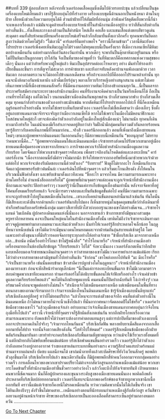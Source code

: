 ##บทที่ 339 ผู้ลอบสังหาร
หลังจากที่เวเดอร์ถอดเสื้อคลุมซึ่งเต็มไปด้วยรอยปะชุน แล้วเปลี่ยนเป็นชุดเครื่องแบบใหม่เอี่ยมแล้ว เขาก็รู้สึกอบอุ่นไปทั้งร่างกาย
เครื่องแบบชุดนี้ด้านนอกเป็นหนังหนา ด้านในบุฝ้าย เสื้อหนังช่วยเก็บความอบอุ่นได้ดี ส่วนผ้าฝ้ายก็ให้สัมผัสที่อ่อนนุ่ม ลำพังแค่วัสดุตัดเย็บพวกนี้ก็น่าจะแพงเอาเรื่องแล้ว
แม้มันจะดูคล้ายเครื่องแบบเจ้าหน้าที่ในสำนักงานเมืองอยู่บ้าง ทว่าสีสันกลับต่างกันอย่างสิ้นเชิง...ทั้งเสื้อและกางเกงล้วนเป็นสีดำสนิท ไหล่เสื้อ คอเสื้อ และแขนเสื้อแต่งขอบสีขาวดูเด่นสะดุดตา คนทั้งสิบห้าคนเปลี่ยนเครื่องแบบใหม่เสร็จแล้วก็กลับมายืนตั้งแถวอีกครั้ง ทุกคนพากันยืดอกสูงกว่าเดิมด้วยโดยไม่รู้ตัว
“ไม่เลวนี่” คาร์เตอร์ยิ้มอย่างพอใจ “คราวนี้ก็ตามข้ามา”
เวลานี้หิมะยังคงโปรยปราย เวเดอร์เพิ่งเคยเห็นหิมะฤดูใบไม้ร่วงตกไม่หยุดแบบนี้เป็นครั้งแรก ที่เมืองวาเลนเซียก็มีหิมะตกบ้างเหมือนกัน แต่อย่างมากก็แค่วันสองวันเท่านั้น พวกเด็กๆ จะพากันปั้นตุ๊กตาหิมะอยู่ริมถนน หรือไม่ก็ปั้นหิมะเป็นลูกกลมๆ ปาใส่กัน จึงเป็นที่มาของคำพูดที่ว่า วันที่หิมะตกก็คือเทศกาลแห่งความสุขของเด็กๆ นั่นเอง แต่ว่าสำหรับพวกผู้ใหญ่แล้ว หิมะเป็นอุปสรรคต่ออะไรหลายๆ อย่าง มันทำให้รองเท้าเปียกชื้นและขึ้นรา การสัญจรไม่สะดวก การค้าซบเซา และยังอาจทับหลังคาบ้านจนพังลงมาด้วย
เวลาหิมะตก กองลาดตระเวนจะไม่ออกไปข้างนอกเด็ดขาด หรือถ้าจะออกไปก็คือออกไปร้านเหล้าเท่านั้น ทุกคนจะนั่งล้อมวงกันหน้าเตาผิง แล้วดื่มเบียร์อุ่นๆ พลางเกี้ยวบริกรหญิงอย่างสนุกสนาน
แต่เขาไม่เคยเห็นภาพพวกนี้ที่เมืองชายแดนสักครั้ง
ที่นี่มีคนงานคอยกวาดหิมะไปกองข้างถนนทุกวัน...นี่เป็นผลจากประกาศรับสมัครงานระยะยาวของสำนักงานเมือง คนที่รับงานจะคิดค่าแรงเป็นวันหรือเดือนก็ได้ ถือเป็นงานที่รายได้ไม่สูง แต่ได้เงินไว
บนถนนมีชาวเมืองเดินกันพลุกพล่าน บ้างก็สวมหมวกฟาง บ้างก็สวมเสื้อคลุม ทุกคนกำลังทำงานของตัวเองอย่างขะมักเขม้น หากตัดหิมะที่โปรยปรายออกไปล่ะก็ ที่นี่ก็คงเหมือนฤดูร้อนอย่างไรอย่างนั้น
หากไม่ใช่เพราะเห็นกับตาตัวเอง เวเดอร์ก็คงไม่เชื่อเด็ดขาดว่า เมืองเล็กๆ ซึ่งตั้งอยู่แถบชายแดนอาณาจักรจะเจริญกว่าเมืองวาเลนเซียได้ หากไม่ใช่เพราะในเมืองไม่มีหอนาฬิกาและโบสถ์ขนาดใหญ่ล่ะก็ เขาจะต้องคิดว่าตัวเองกำลังอยู่ในเมืองใหญ่สักเมืองแน่ๆ
ไม่นานนัก ทุกคนก็เดินทางมาถึงท่าเรือ ในแม่น้ำแดงมีเรือสำเภาจอดอยู่สิบกว่าลำ ริมฝั่งน้ำมีกลุ่มคนยืนรวมตัวกันหลายร้อยคน เขารู้สึกราวกับเคยเห็นภาพนี้ที่ไหนมาก่อน...จริงสิ เวเดอร์นึกออกแล้ว ตอนที่เพิ่งมาถึงเมืองชายแดนใหม่ๆ เขาและผู้อพยพจากดินแดนตะวันออกคนอื่นๆ ก็มีสภาพแบบนี้เหมือนกัน
“ขออนุญาต! ไม่ทราบว่าคนพวกนี้คือ...”
“ผู้อพยพจากดินแดนใต้และดินแดนเหนือ เจ้าชายทรงส่งคนไปรับพวกเขามาอยู่เมืองชายแดนเพื่อคุ้มครองพวกเขาจากภัยหนาว ภารกิจของพวกเจ้าก็คือช่วยสำนักงานเมืองดูแลความเรียบร้อย โดยจัดแถวให้พวกเขาเข้าจุดตรวจทีละคน เพื่อตรวจป้องกันโรคติดต่อและลงทะเบียน” คาร์เตอร์สั่งงาน “เนื่องจากตอนนี้ยังมีตำรวจไม่มากนัก ข้าจึงให้ทหารจากกองทัพที่หนึ่งมาช่วยพวกเจ้าด้วย แต่ต่อไป พวกเจ้าจะต้องรับผิดชอบงานนี้ด้วยตัวเอง”
“รับทราบ!”
ฟังดูก็ไม่ยากอะไร ก็เหมือนกับงานจัดแถวผู้อพยพรอรับข้าวต้มนั่นล่ะ เวเดอร์เดินไปที่หน้าจุดตรวจ แล้วเริ่มตะโกนเสียงดัง สั่งให้คนในบริเวณนั้นฟังคำสั่งเขา และขยับเข้ามาตั้งแถวทีละคน
“ชื่ออะไร มาจากไหน มีความสามารถเฉพาะทางด้านใดหรือไม่ อ่านหนังสือออกหรือไม่”
ผู้อพยพที่ผ่านจุดตรวจแต่ละคนจะถูกเจ้าหน้าที่สำนักงานเมืองซักถามและจดประวัติอย่างคร่าวๆ เวเดอร์รู้ว่านี่เป็นแค่การเก็บข้อมูลเบื้องต้นเท่านั้น หลังจากจัดหาที่อยู่ให้คนทั้งหมดเรียบร้อยแล้ว จึงจะมีการตรวจสอบและยืนยันข้อมูลขั้นต่อไป คนที่มีความสามารถเฉพาะทางจะถูกย้ายเข้าไปอยู่ในเขตเมืองชั้นในก่อน...เขาเองก็เคยผ่านขั้นตอนเหล่านี้มาแล้วเช่นกัน
ทันใดนั้นก็มีเสียงเอะอะดังขึ้นจากด้านหลัง เวเดอร์หันกลับไปมอง ก็เห็นชายหนุ่มในชุดคลุมขนสัตว์กำลังเดินมาที่ท่าเรือพร้อมกับองครักษ์หนึ่งกลุ่ม ผมยาวสีเทาที่ปลิวไสวบ่งบอกฐานะของเขาได้อย่างชัดเจน...เจ้าชายโรแลนด์ วิมเบิลดัน ผู้ปกครองดินแดนแห่งนี้นั่นเอง นอกจากเขาแล้ว ข้างกายเขายังมีขุนนางสวมชุดหรูหราอีกหลายคน คงจะเป็นคนใหญ่คนโตในสำนักงานเมืองทั้งนั้น
เขาคิดไม่ถึงว่าเจ้าชายจะเดินทางมาตรวจดูผู้อพยพท่ามกลางลมหนาวและหิมะด้วยตัวเอง นั่นทำให้เวเดอร์รู้สึกประหลาดใจเล็กน้อย ในฤดูที่หนาวเหน็บเช่นนี้ เขาไม่คิดว่าจะมีขุนนางคนไหนยอมผละจากผ้าห่มอันอุ่นสบายแต่เช้าตรู่ได้ โดยเฉพาะอย่างยิ่งขุนนางที่มีบริวารคอยจัดการธุระทุกอย่างให้อย่างเจ้าชาย
“ข้าชื่อบริสเซิล มาจากทางเหนือ เอ่อ...ข้าถนัด ถนัดเรื่องทำไร่ไถนา ข้าไม่รู้หนังสือ”
“ทำไร่ไถนาหรือ” เจ้าหน้าที่สำนักงานเมืองทำเครื่องหมายลงในช่องบันทึกข้อมูล “เรียบร้อยแล้ว ไปได้”
จังหวะนั้นเอง เวเดอร์สังเกตเห็นว่าอีกฝ่ายแอบเหลือบมองเจ้าชายขณะเดินผ่านจุดตรวจ ทว่าสายตาของเขาไม่มีแววเคารพยำเกรงแม้แต่น้อย เรียกได้ว่าต่างจากสายตาของสามัญชนทั่วไปอย่างสิ้นเชิง
“ช้าก่อน” เขาโพล่งออกไปทันที
“มะ มีอะไรหรือ”
“เจ้าเป็นชาวนาหรือ เช่นนั้นตอบข้ามา ข้าวสาลีควรปลูกช่วงใดในฤดูหนาว”
เจ้าหน้าที่สำนักงานเมืองมองมาทางเขา ก่อนจะชักสีหน้ารำคาญเล็กน้อย “นี่เป็นแค่การลงทะเบียนขั้นแรก ข้าไม่มีเวลามาตรวจสอบคำพูดพวกเขาทีละคนหรอก ท่านคาร์เตอร์ไม่ได้อธิบายขั้นตอนให้เจ้าฟังหรืออย่างไร เจ้าแค่ช่วยข้าดูแลความเรียบร้อยก็พอแล้ว”
พอได้ยินอีกฝ่ายพูดแบบนี้ คนคนนั้นก็ปิดปากฉับทันที
โง่เง่าจริงๆ! เวเดอร์ขมวดคิ้วก่อนจะพูดต่ออย่างไม่สนใจ “สำเนียงเจ้าไม่เหมือนคนทางเหนือ แต่เหมือนคนในพื้นที่ทางตอนกลางของอาณาจักรมากกว่า เจ้ามาจากเมืองไหนในดินแดนเหนือ ข้ารู้จักเมืองแถบนั้นดีทุกแห่ง”
บริสเซิลลังเลอยู่สักครู่ ทว่าก็ไม่ยอมปริปาก
“แล้วไหนจะการแต่งตัวของเจ้าอีก คนที่แต่งตัวอย่างนี้ในดินแดนเหนือ ถ้าไม่หนาวตายก็น่าจะนิ้วแข็งไปแล้ว ที่นั่นอากาศหนาวจัดตลอดปีไม่ใช่หรือ” เวเดอร์คว้าข้อมือขวาของเขาไว้ “แล้วถุงมือของเจ้าเล่า อย่าบอกนะว่าเจ้าเห็นเมืองชายแดนอากาศอบอุ่นกว่าจึงโยนถุงมือทิ้งไปแล้ว”
คราวนี้ เจ้าหน้าที่ที่จุดตรวจก็รู้สึกผิดสังเกตเช่นกัน หากอีกฝ่ายโกหกเรื่องความสามารถเฉพาะทาง ยังพอเข้าใจได้ว่าเพราะต้องการค่าตอบแทนสูงๆ แต่การปกปิดที่มาของตัวเองแบบนี้ออกจะประหลาดเกินไปจริงๆ “เจ้ามาจากไหนกันแน่”
บริสเซิลกัดฟัน พลางหยิบยาเม็ดสีแดงจากอกเสื้อออกมายัดใส่ปาก จากนั้นจึงตวาดเสียงดังลั่น “ไสหัวไปให้หมด!”
เวเดอร์รู้สึกเหมือนข้อมือของอีกฝ่ายพลันร้อนขึ้นมาทันตา เขาทำท่าจะกดบริสเซิลลงกับพื้นตามสัญชาตญาณ ทว่าแม้จะใช้เรี่ยวแรงทั้งหมดที่มี แต่อีกฝ่ายกลับไม่ขยับเขยื้อนแม้แต่น้อย บริสเซิลฟาดแขนขึ้นอย่างรวดเร็ว เวเดอร์รู้สึกได้ว่าตัวเองกำลังลอยคว้างอยู่กลางอากาศ
ร่างของเขาหล่นกระแทกพื้นอย่างแรง ความรู้สึกปวดแสบปวดร้อนแผ่ซ่านมาจากแผ่นหลัง บัดซบ แผลฉีกจนได้ เขาถ่มน้ำลายทิ้งแล้วสะบัดศีรษะที่ยังวิงเวียนสักครู่ พอพลิกตัวลุกขึ้นมาได้ บริสเซิลก็หายไปแล้ว
ขณะเดียวกันนั้น ก็มีผู้อพยพอีกสี่ห้าคนวิ่งออกมาจากกลุ่มคนอย่างรวดเร็ว การเคลื่อนไหวของพวกเขาปราดเปรียวไม่ต่างจากสัตว์อสูรนอกกำแพงเมืองแม้แต่น้อย พวกเขากระโดดข้ามรั้วที่สำนักงานเมืองทำขึ้นชั่วคราวอย่างว่องไว แล้ววิ่งตะบึงไปยังเจ้าชายทันที
เป้าหมายของคนพวกนี้ชัดเจนมาก นั่นก็คือผู้ปกครองและขุนนางระดับสูงของเมืองชายแดนนั่นเอง
พอคิดถึงพลังประหลาดที่บริสเซิลปล่อยออกมาแล้ว เวเดอร์ก็แทบจะนึกภาพองครักษ์ของเจ้าชายถูกพวกเขาฉีกเนื้อออกทันที คราวนี้แม้แต่เจ้าชายก็คงหนีไม่รอดเหมือนกัน
ทว่าความคิดพวกนั้นไม่ได้เกิดขึ้นจริง
เขาได้ยินเสียงปังๆๆ ดังรัวขึ้นไม่ขาดสาย...เหมือนอย่างตอนที่นักรบบนกำแพงเมืองสู้กับสัตว์อสูร
ควันสีขาวลอยวนอยู่ด้านหน้าเจ้าชาย
ศีรษะของบริสเซิลกลายเป็นละอองเลือดที่สาดกระเซ็นอยู่ท่ามกลางหมอกควัน
………………………………….


[Go To Next Chapter]( ./252.md)